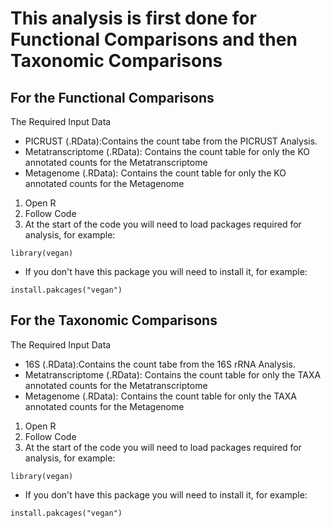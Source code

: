 # This analysis is first done for Functional Comparisons and then Taxonomic Comparisons

## For the Functional Comparisons
The Required Input Data
* PICRUST (.RData):Contains the count tabe from the PICRUST Analysis.
* Metatranscriptome (.RData): Contains the count table for only the KO annotated counts for the Metatranscriptome
* Metagenome (.RData): Contains the count table for only the KO annotated counts for the Metagenome

1. Open R
1. Follow Code 
  1. At the start of the code you will need to load packages required for analysis, for example:
```
library(vegan)
```
* If you don't have this package you will need to install it, for example:
```
install.pakcages("vegan")
```

## For the Taxonomic Comparisons
The Required Input Data
* 16S (.RData):Contains the count tabe from the 16S rRNA Analysis.
* Metatranscriptome (.RData): Contains the count table for only the TAXA annotated counts for the Metatranscriptome
* Metagenome (.RData): Contains the count table for only the TAXA annotated counts for the Metagenome

1. Open R
1. Follow Code 
  1. At the start of the code you will need to load packages required for analysis, for example:
```
library(vegan)
```
* If you don't have this package you will need to install it, for example:
```
install.pakcages("vegan")
